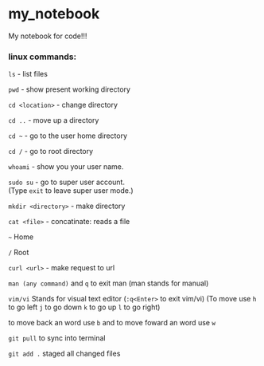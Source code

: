 # my_notebook
My notebook for code!!!

### linux commands:

`ls` - list files

`pwd` - show present working directory

`cd <location>` - change directory
    
`cd ..` - move up a directory
    
`cd ~` - go to the user home directory
    
`cd /` - go to root directory

`whoami` - show you your user name.

`sudo su` - go to super user account.  
(Type `exit` to leave super user mode.)

`mkdir <directory>` - make directory

`cat <file>` - concatinate: reads a file

` ~ ` Home

` / ` Root

`curl <url>` - make request to url

`man (any command)` and `q` to exit man
        (man stands for manual)

`vim/vi` Stands for visual text editor
        (`:q<Enter>` to exit vim/vi)
        (To move use `h` to go left
                     `j` to go down
                     `k` to go up
                     `l` to go right)
                     
to move back an word use `b` and to move foward an word use `w`                     
      
`git pull` to sync into terminal

`git add .` staged all changed files

